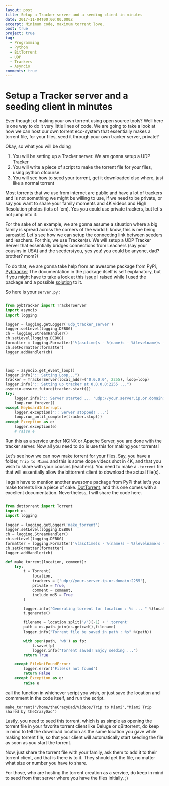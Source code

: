 ```yaml
---
layout: post
title: Setup a Tracker server and a seeding client in minutes
date: 2017-11-04T00:00:00.000Z
excerpt: Minimum code, maximum torrent love.
post: true
project: true
tag:
  - Programming
  - Python
  - BitTorrent
  - UDP
  - Trackers
  - Asyncio
comments: true
---
```


# Setup a Tracker server and a seeding client in minutes

Ever thought of making your own torrent using open source tools? Well here is one way to do it very little lines of code. We are going to take a look at how we can host our own torrent eco-system that essentially makes a torrent file, for your files, seed it through your own tracker server, private?

Okay, so what you will be doing  
1. You will be setting up a Tracker server. We are gonna setup a UDP Tracker
2. You will write a piece of script to make the torrent file for your files, using python ofcourse.
3. You will see how to seed your torrent, get it downloaded else where, just like a normal torrent

Most torrents that we use from internet are public and have a lot of trackers and is not something we might be willing to use, if we need to be private, or say you want to share your family moments and 4K videos and High Resolution photos (lots of 'em). Yes you could use private trackers, but let's not jump into it.

For the sake of an example, we are gonna assume a situation where a big family is spread across the corners of the world (I know, this is me being sarcastic)
Let's see how we can setup the connecting link between seeders and leachers. For this, we use Tracker(s). We will setup a UDP Tracker Server that essentially bridges connections from Leachers (say your cousins in USA) and the seeders(you, yes you! you could be anyone, dad? brother? mom?)

To do that, we are gonna take help from an awesome package from PyPi, [Pybtracker](https://pypi.python.org/pypi/pybtracker)
The documentation in the package itself is self explanatory, but if you might have to take a look at this [issue](https://github.com/elektito/pybtracker/issues/3) I raised while I used the package and a possible [solution](https://github.com/elektito/pybtracker/pull/4) to it.

So here is your `server.py`  :  

```py

from pybtracker import TrackerServer
import asyncio
import logging

logger = logging.getLogger('udp_tracker_server')
logger.setLevel(logging.DEBUG)
ch = logging.StreamHandler()
ch.setLevel(logging.DEBUG)
formatter = logging.Formatter('%(asctime)s - %(name)s - %(levelname)s - %(message)s')
ch.setFormatter(formatter)
logger.addHandler(ch)



loop = asyncio.get_event_loop()
logger.info(":: Setting Loop...")
tracker = TrackerServer(local_addr=('0.0.0.0', 2255), loop=loop)
logger.info(":: Setting up tracker at 0.0.0.0:2255 ...")
asyncio.ensure_future(tracker.start())
try:
	logger.info(":: Server started ... 'udp://your.server.ip.or.domain:2255'")
	loop.run_forever()
except KeyboardInterrupt:
	logger.exception(":: Server stopped! ...")
	loop.run_until_complete(tracker.stop())
except Exception as e:
	logger.exception(e)
	# raise e

```

Run this as a service under NGINX or Apache Server, you are done with the tracker server. Now all you need to do is use this for making your torrents!

Let's see how we can now make torrent for your files.
Say, you have a folder, `Trip to Miami` and this is some dope videos shot in 4K, and that you wish to share with your cousins (leachers). You need to make a `.torrent` file that will essentially allow the bittorrent client to download the actual file(s).

I again have to mention another awesome package from PyPi that let's you make torrents like a piece of cake. [DotTorrent](http://dottorrent.readthedocs.io/), and this one comes with a excellent documentation. Nevertheless, I will share the code here.

```py

from dottorrent import Torrent
import os
import logging

logger = logging.getLogger('make_torrent')
logger.setLevel(logging.DEBUG)
ch = logging.StreamHandler()
ch.setLevel(logging.DEBUG)
formatter = logging.Formatter('%(asctime)s - %(name)s - %(levelname)s - %(message)s')
ch.setFormatter(formatter)
logger.addHandler(ch)

def make_torrent(location, comment):
	try:
		t = Torrent(
			location,
			trackers = ['udp://your.server.ip.or.domain:2255'],
			private = True,
			comment = comment,
			include_md5 = True
		)

		logger.info("Generating torrent for location : %s ... " %(location))
		t.generate()

		filename = location.split('/')[-1] + '.torrent'
		path = os.path.join(os.getcwd(),filename)
		logger.info("Torrent file be saved in path : %s" %(path))

		with open(path, 'wb') as fp:
			t.save(fp)
			logger.info("Torrent saved! Enjoy seeding ...")
		return True

	except FileNotFoundError:
		logger.error("File(s) not found")
		return False
	except Exception as e:
		raise e

```

call the function in whichever script you wish, or just save the location and commment in the code itself, and run the script.

`make_torrent("/home/theCrazyDad/Videos/Trip to Miami","Miami Trip shared by theCrazyDad")`

Lastly, you need to seed this torrent, which is as simple as opening the torrent file in your favorite torrent client like Deluge or qBittorrent, do keep in mind to tell the download location as the same location you gave while making torrent file, so that your client will automatically start seeding the file as soon as you start the torrent.

Now, just share the torrent file with your family, ask them to add it to their torrent client, and that is there is to it. They should get the file, no matter what size or number you have to share.

For those, who are hosting the torrent creation as a service, do keep in mind to seed from that server where you have the files initially. ;)